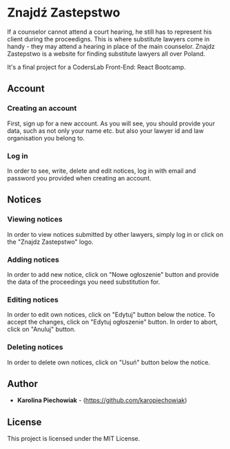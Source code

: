 # Znajdź Zastepstwo

If a counselor cannot attend a court hearing, he still has to represent his client during the proceedigns. This is where substitute lawyers come in handy - they may attend a hearing in place of the main counselor. Znajdz Zastepstwo is a website for finding substitute lawyers all over Poland.

It's a final project for a CodersLab Front-End: React Bootcamp.

## Account

### Creating an account

First, sign up for a new account. As you will see, you should provide your data, such as not only your name etc. but also your lawyer id and law organisation you belong to.

### Log in

In order to see, write, delete and edit notices, log in with email and password you provided when creating an account.

## Notices

### Viewing notices

In order to view notices submitted by other lawyers, simply log in or click on the "Znajdz Zastepstwo" logo.

### Adding notices

In order to add new notice, click on "Nowe ogłoszenie" button and provide the data of the proceedings you need substitution for.

### Editing notices

In order to edit own notices, click on "Edytuj" button below the notice. To accept the changes, click on "Edytuj ogłoszenie" button. In order to abort, click on "Anuluj" button.

### Deleting notices

In order to delete own notices, click on "Usuń" button below the notice.

## Author

- **Karolina Piechowiak** - (https://github.com/karopiechowiak)

## License

This project is licensed under the MIT License.
